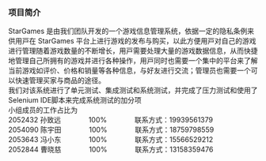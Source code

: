 ### 项目简介
StarGames 是由我们团队开发的⼀个游戏信息管理系统，依据⼀定的隐私条例来供⽤⼾在 StarGames 平台上进⾏游戏的发布与购买，以此⽅便⽤⼾对⾃⼰的游戏进⾏管理随着游戏数量的不断增⻓，⽤⼾需要处理⼤量的游戏数据信息，从⽽快捷地管理⾃⼰所拥有的游戏并进⾏各种操作，⽤⼾同时也需要⼀个集中的平台来了解当前游戏如评价、价格和销量等各种信息，与好友进⾏交流；管理员也需要⼀个可以快速管理买家与商品的途径。  
我们对该系统进行了单元测试、集成测试和系统测试，并完成了压力测试和使用了Selenium IDE脚本来完成系统测试的加分项  
小组成员的工作占比为  
2052432	孙致远　　　　100%　　　　联系方式：19939561379  
2054090	陈宇田　　　　100%　　　　联系方式：18759798559  
2053643	冯小东　　　　100%　　　　联系方式：15566529212  
2052844	曹晓慈　　　　100%　　　　联系方式：13158359476